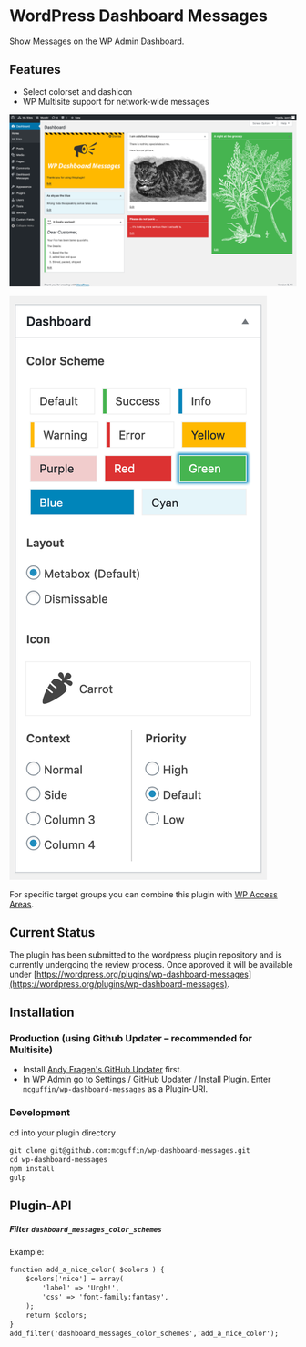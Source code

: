 WordPress Dashboard Messages
============================

Show Messages on the WP Admin Dashboard.

Features
--------
 - Select colorset and dashicon
 - WP Multisite support for network-wide messages

![Some random messages](.wporg/screenshot-1.png)

![Post Editor metabox](.wporg/screenshot-2.png)

For specific target groups you can combine this plugin with
[WP Access Areas](https://wordpress.org/plugins/wp-access-areas/).

Current Status
--------------
The plugin has been submitted to the wordpress plugin repository and is currently undergoing the review process. Once approved it will be available under [https://wordpress.org/plugins/wp-dashboard-messages](https://wordpress.org/plugins/wp-dashboard-messages).

Installation
------------
### Production (using Github Updater – recommended for Multisite)
 - Install [Andy Fragen's GitHub Updater](https://github.com/afragen/github-updater) first.
 - In WP Admin go to Settings / GitHub Updater / Install Plugin. Enter `mcguffin/wp-dashboard-messages` as a Plugin-URI.

### Development
cd into your plugin directory
```
git clone git@github.com:mcguffin/wp-dashboard-messages.git
cd wp-dashboard-messages
npm install
gulp
```

Plugin-API
----------

##### Filter `dashboard_messages_color_schemes`

Example:
```
function add_a_nice_color( $colors ) {
    $colors['nice'] = array(
        'label' => 'Urgh!',
        'css' => 'font-family:fantasy',
    );
    return $colors;
}
add_filter('dashboard_messages_color_schemes','add_a_nice_color');
```
